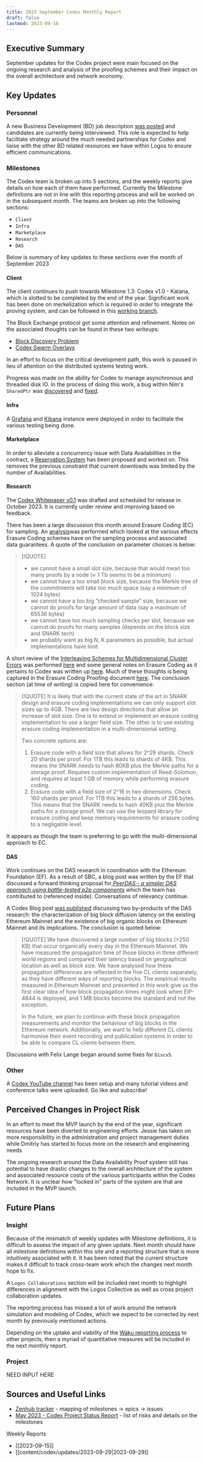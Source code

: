 ```yaml
---
title: 2023 September Codex Monthly Report
draft: false
lastmod: 2023-09-18
---
```


## Executive Summary
September updates for the Codex project were main focused on the ongoing research and analysis of the proofing schemes and their impact on the overall architecture and network economy. 


## Key Updates
### Personnel
A new Business Development (BD) job description [was posted](https://jobs.status.im/?gh_jid=5329400) and candidates are currently being interviewed. This role is expected to help facilitate strategy around the much needed partnerships for Codex and liaise with the other BD related resources we have within Logos to ensure efficient communications. 

### Milestones
The Codex team is broken up into 5 sections, and the weekly reports give details on how each of them have performed. Currently the Milestone definitions are not in line with this reporting process and will be worked on in the subsequent month. The teams are broken up into the following sections:
- `Client`
- `Infra`
- `Marketplace`
- `Research`
- `DAS`

Below is summary of key updates to these sections over the month of September 2023

#### Client
The client continues to push towards Milestone 1.3: Codex v1.0 - Katana, which is slotted to be completed by the end of the year. Significant work has been done on merkelization which is required in order to integrate the proving system, and can be followed in this [working branch](https://github.com/codex-storage/nim-codex/compare/master...sending-blocks-with-proofs-over-the-network). 

The Block Exchange protocol got some attention and refinement. Notes on the associated thoughts can be found in these two writeups:
- [Block Discovery Problem](https://rpubs.com/giuliano_mega/1067876)
- [Codex Swarm Overlays](https://rpubs.com/giuliano_mega/1082104)

In an effort to focus on the critical development path, this work is paused in lieu of attention on the distributed systems testing work. 

Progress was made on the ability for Codex to manage asynchronous and threaded disk IO. In the process of doing this work, a bug within Nim's `SharedPtr` was [discovered](https://github.com/nim-lang/threading/issues/45) and [fixed](https://github.com/nim-lang/threading/pull/46).

#### Infra
A [Grafana](https://grafana.dist-tests.codex.storage/) and [Kibana](https://kibana.dist-tests.codex.storage/) instance were deployed in order to facilitate the various testing being done. 

#### Marketplace
In order to alleviate a concurrency issue with Data Availabilities in the contract, a [Reservation System](https://github.com/codex-storage/nim-codex/pull/535) has been proposed and worked on. This removes the previous constraint that current downloads was limited by the number of Availabilities.  

#### Research
The [Codex Whitepaper v0.1](https://docs.google.com/document/d/1LCy23m90IHf32aUVhRT4r4772w1BfVcSLaJ0z9VTw9A/edit#heading=h.qs3bayckj5u4) was drafted and scheduled for release in October 2023. It is currently under review and improving based on feedback. 

There has been a large discussion this month around Erasure Coding (EC) for sampling. An [analysis](https://github.com/codex-storage/zk-research-artifacts/blob/master/sampling/sampling.pdf)was performed which looked at the various effects Erasure Coding schemes have on the sampling process and associated data guarantees. A quote of the conclusion on parameter choices is below:

> [!QUOTE]
> - we cannot have a small slot size, because that would mean too many proofs by a node (≈ 1 Tb seems to be a minimum) 
> - we cannot have a too small block size, because the Merkle tree of the commitments will take too much space (say a minimum of 1024 bytes) 
> - we cannot have a too big “checked sample” size, because we cannot do proofs for large amount of data (say a maximum of 65536 bytes) 
> - we cannot have too much sampling checks per slot, because we cannot do proofs for many samples (depends on the block size and SNARK tech) 
> - we probably want as big N, K parameters as possible, but actual implementations have limit

A short review of the [Interleaving Schemes for Multidimensional Cluster Errors](https://ieeexplore.ieee.org/abstract/document/661516) was performed [here](https://hackmd.io/DxJzAuTZROulBhPWqScmCg?view) and some general notes on Erasure Coding as it pertains to Codex was written up [here](https://hackmd.io/kxSF8wjPS3arDFcqFJrNDw). Much of these thoughts is being captured in the Erasure Coding Proofing document [here](https://github.com/codex-storage/codex-research/blob/80a88c19989f5095b71db306393fc030df278673/design/proof-erasure-coding.md). The conclusion section (at time of writing) is copied here for convenience:

> [!QUOTE]
> It is likely that with the current state of the art in SNARK design and erasure coding implementations we can only support slot sizes up to 4GB. There are two design directions that allow an increase of slot size. One is to extend or implement an erasure coding implementation to use a larger field size. The other is to use existing erasure coding implementation in a multi-dimensional setting.
>
>Two concrete options are:
>
>1. Erasure code with a field size that allows for 2^28 shards. Check 20 shards per proof. For 1TB this leads to shards of 4KB. This means the SNARK needs to hash 80KB plus the Merkle paths for a storage proof. Requires custom implementation of Reed-Solomon, and requires at least 1 GB of memory while performing erasure coding.
>2. Erasure code with a field size of 2^16 in two dimensions. Check 160 shards per proof. For 1TB this leads to a shards of 256 bytes. This means that the SNARK needs to hash 40KB plus the Merkle paths for a storage proof. We can use the leopard library for erasure coding and keep memory requirements for erasure coding to a negligable level.

It appears as though the team is preferring to go with the multi-dimensional approach to EC. 
#### DAS
Work continues on the DAS research in coordination with the Ethereum Foundation (EF). As a result of SBC, a blog post was written by the EF that discussed a forward thinking proposal for[ _PeerDAS - a simpler DAS approach using battle-tested p2p components_](https://ethresear.ch/t/peerdas-a-simpler-das-approach-using-battle-tested-p2p-components/16541) which the team has contributed to (referenced inside). Conversations of relevancy continue. 

A Codex Blog post [was published](https://blog.codex.storage/big-blocks-on-mainnet/) discussing two by-products of the DAS research: the characterization of big block diffusion latency on the existing Ethereum Mainnet and the existence of big organic blocks on Ethereum Mainnet and its implications. The conclusion is quoted below:

>[!QUOTE] 
>We have discovered a large number of big blocks (>250 KB) that occur organically every day in the Ethereum Mainnet. We have measured the propagation time of those blocks in three different world regions and compared their latency based on geographical location as well as block size. We have analysed how these propagation differences are reflected in the five CL clients separately, as they have different ways of reporting blocks. The empirical results measured in Ethereum Mainnet and presented in this work give us the first clear idea of how block propagation times might look when EIP-4844 is deployed, and 1 MB blocks become the standard and not the exception.
>
>In the future, we plan to continue with these block propagation measurements and monitor the behaviour of big blocks in the Ethereum network. Additionally, we want to help different CL clients harmonise their event recording and publication systems in order to be able to compare CL clients between them.

Discussions with Felix Lange began around some fixes for `Discv5`. 

### Other
A [Codex YouTube channel](https://www.youtube.com/@CodexStorage) has been setup and many tutorial videos and conference talks were uploaded. Go like and subscribe!
## Perceived Changes in Project Risk
In an effort to meet the MVP launch by the end of the year, significant resources have been diverted to engineering efforts. Jessie has taken on more responsibility in the administration and project management duties while Dmitriy has started to focus more on the research and engineering needs

The ongoing research around the Data Availability Proof system still has potential to have drastic changes to the overall architecture of the system and associated resource costs of the various participants within the Codex Network. It is unclear how "locked in" parts of the system are that are included in the MVP launch. 

## Future Plans

### Insight
Because of the mismatch of weekly updates with Milestone definitions, it is difficult to assess the impact of any given update. Next month should have all milestone definitions within this site and a reporting structure that is more intuitively associated with it. It has been noted that the current structure makes it difficult to track cross-team work which the changes next month hope to fix.

A `Logos Collaborations` section will be included next month to highlight differences in alignment with the Logos Collective as well as cross project collaboration updates. 

The reporting process has missed a lot of work around the network simulation and modeling of Codex, which we expect to be corrected by next month by previously mentioned actions. 

Depending on the uptake and viability of the [Waku reporting process](https://github.com/waku-org/pm) to other projects, then a myriad of quantitative measures will be included in the next monthly report. 
### Project
NEED INPUT HERE

## Sources and Useful Links
- [Zenhub tracker](https://app.zenhub.com/workspaces/engineering-62cee4c7a335690012f826fa/roadmap) - mapping of milestones -> epics -> issues
- [May 2023 - Codex Project Status Report](https://docs.google.com/spreadsheets/d/1ejNnnBPeHqyJBqPfpZyfNGYCV10ae2pvc1mUQm2vOtU/edit#gid=1180662520) - list of risks and details on the milestones


Weekly Reports
- [[2023-09-15]]
- [[content/codex/updates/2023-09-29|2023-09-29]]